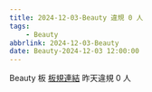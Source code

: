 ```yaml
---
title: 2024-12-03-Beauty 違規 0 人
tags:
    - Beauty
abbrlink: 2024-12-03-Beauty
date: Beauty-2024-12-03 12:00:00
---
```

Beauty 板 [板規連結](https://www.ptt.cc/bbs/Beauty/M.1630069980.A.84B.html)
昨天違規 0 人
